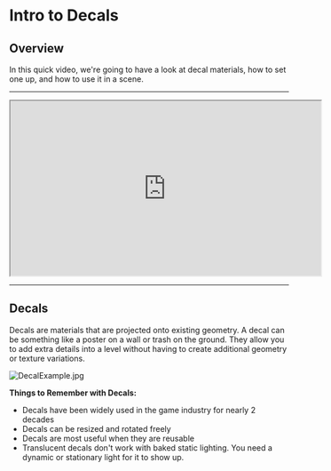 # Intro to Decals

<h2>Overview</h2>
<p>In this quick video, we're going to have a look at decal materials, how to set one up, and how to use it in a scene.</p>
<hr>
<p><iframe src="https://www.youtube.com/embed/m_bOB43O8rE?rel=0" width="560" height="315" allowfullscreen="allowfullscreen" allow="accelerometer; autoplay; clipboard-write; encrypted-media; gyroscope; picture-in-picture"></iframe></p>
<hr>
<h2 style="text-align: left;">Decals</h2>
<p>Decals are materials that are projected onto existing geometry. A decal can be something like a poster on a wall or trash on the ground. They allow you to add extra details into a level without having to create additional geometry or texture variations.</p>
<p><img src="https://vertexschool.instructure.com/courses/151/files/8788/preview?verifier=DQVIDj8rSJuNDMA9E6ln8PJR3F30DZZbfYAJVGPM" alt="DecalExample.jpg" data-api-endpoint="https://vertexschool.instructure.com/api/v1/courses/151/files/8788" data-api-returntype="File">&nbsp;&nbsp;</p>
<p><strong>Things to Remember with Decals:</strong></p>
<ul>
<li>Decals have been widely used in the game industry for nearly 2 decades</li>
<li>Decals can be resized and rotated freely</li>
<li>Decals are most useful when they are reusable</li>
<li>Translucent decals don't work with baked static lighting. You need a dynamic or stationary light for it to show up.</li>
</ul>
<p>&nbsp;</p>